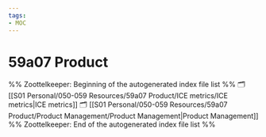 ```yaml
---
tags: 
- MOC
---
```

# 59a07 Product



%% Zoottelkeeper: Beginning of the autogenerated index file list  %%
🗂️ [[S01 Personal/050-059 Resources/59a07 Product/ICE metrics/ICE metrics|ICE metrics]]
🗂️ [[S01 Personal/050-059 Resources/59a07 Product/Product Management/Product Management|Product Management]]
%% Zoottelkeeper: End of the autogenerated index file list  %%

